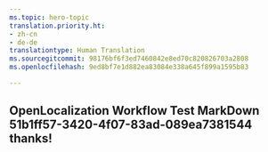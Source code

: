 ```yaml
---
ms.topic: hero-topic
translation.priority.ht:
- zh-cn
- de-de
translationtype: Human Translation
ms.sourcegitcommit: 98176bf6f3ed7460842e8ed70c820826703a2808
ms.openlocfilehash: 9ed8bf7e1d882ea83084e338a645f899a1595b83

---
```

## OpenLocalization Workflow Test MarkDown 51b1ff57-3420-4f07-83ad-089ea7381544 thanks!



<!--HONumber=Aug16_HO1-->



